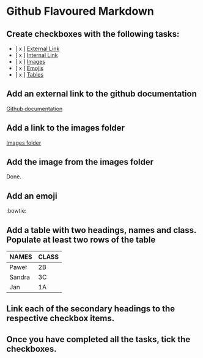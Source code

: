 # Github Flavoured Markdown

## Create checkboxes with the following tasks:

- [ x ] [External Link](#add-an-external-link-to-the-github-documentation)
- [ x ] [Internal Link](#add-a-link-to-the-images-folder)
- [ x ] [Images](#add-the-image-from-the-images-folder)
- [ x ] [Emojis](#add-an-emoji)
- [ x ] [Tables](#custom_anchor_name)

## Add an external link to the github documentation

[Github documentation](https://help.github.com/en)

## Add a link to the images folder

[Images folder](tree/main/images)

## Add the image from the images folder
Done.

## Add an emoji
:bowtie:

<a name="custom_anchor_name"></a>
## Add a table with two headings, names and class. Populate at least two rows of the table
|   NAMES | CLASS   |  
|---|---|
|   Paweł | 2B   |  
|  Sandra | 3C   |   
|  Jan | 1A  |  

## Link each of the secondary headings to the respective checkbox items.

## Once you have completed all the tasks, tick the checkboxes.



